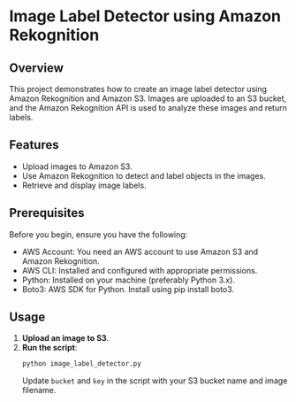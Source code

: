 
# Image Label Detector using Amazon Rekognition

## Overview

This project demonstrates how to create an image label detector using Amazon Rekognition and Amazon S3. Images are uploaded to an S3 bucket, and the Amazon Rekognition API is used to analyze these images and return labels.

## Features

- Upload images to Amazon S3.
- Use Amazon Rekognition to detect and label objects in the images.
- Retrieve and display image labels.

## Prerequisites

Before you begin, ensure you have the following:

- AWS Account: You need an AWS account to use Amazon S3 and Amazon Rekognition.
- AWS CLI: Installed and configured with appropriate permissions.
- Python: Installed on your machine (preferably Python 3.x).
- Boto3: AWS SDK for Python. Install using pip install boto3.

## Usage

1. **Upload an image to S3**.
2. **Run the script**:
    ```bash
    python image_label_detector.py
    ```
    Update `bucket` and `key` in the script with your S3 bucket name and image filename.

